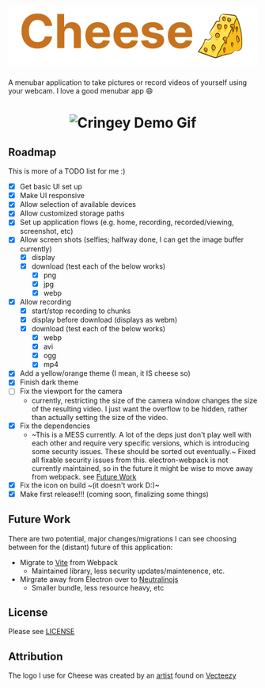 <h1 align="center">
  <img alt='Cheese Logo' src="https://github.com/aaronleopold/cheese/blob/main/static/temp-readme-logo.png" />
</h1>

A menubar application to take pictures or record videos of yourself using your webcam. I love a good menubar app 😄

<h1 align="center">
  <img alt='Cringey Demo Gif' src="https://github.com/aaronleopold/cheese/blob/main/static/temp-readme-demo-very-cringe-lol.gif" />
</h1>

## Roadmap

This is more of a TODO list for me :)

- [x] Get basic UI set up
- [x] Make UI responsive
- [x] Allow selection of available devices
- [x] Allow customized storage paths
- [x] Set up application flows (e.g. home, recording, recorded/viewing, screenshot, etc)
- [x] Allow screen shots (selfies; halfway done, I can get the image buffer currently)
  - [x] display
  - [x] download (test each of the below works)
    - [x] png
    - [x] jpg
    - [x] webp
- [x] Allow recording
  - [x] start/stop recording to chunks
  - [x] display before download (displays as webm)
  - [x] download (test each of the below works)
    - [x] webp
    - [x] avi
    - [x] ogg
    - [x] mp4
- [x] Add a yellow/orange theme (I mean, it IS cheese so)
- [x] Finish dark theme
- [ ] Fix the viewport for the camera
  - currently, restricting the size of the camera window changes the size of the resulting video. I just want the overflow to be hidden, rather than actually setting the size of the video.
- [x] Fix the dependencies
  - ~This is a MESS currently. A lot of the deps just don't play well with each other and require very specific versions, which is introducing some security issues. These should be sorted out eventually.~ Fixed all fixable security issues from this. electron-webpack is not currently maintained, so in the future it might be wise to move away from webpack. see [Future Work](#future-work)
- [x] Fix the icon on build ~(it doesn't work D:)~
- [x] Make first release!!! (coming soon, finalizing some things)

## Future Work

There are two potential, major changes/migrations I can see choosing between for the (distant) future of this application:

- Migrate to [Vite](https://github.com/cawa-93/vite-electron-builder) from Webpack
  - Maintained library, less security updates/maintenence, etc.
- Mirgrate away from Electron over to [Neutralinojs](https://github.com/neutralinojs/neutralinojs)
  - Smaller bundle, less resource heavy, etc

## License

Please see [LICENSE](https://github.com/aaronleopold/cheese/blob/main/LICENSE)

## Attribution

The logo I use for Cheese was created by an [artist](https://www.vecteezy.com/members/pisuttardging180463) found on [Vecteezy](https://www.vecteezy.com/free-vector/cheese-logo)

